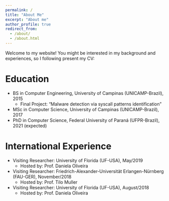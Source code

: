 ```yaml
---
permalink: /
title: "About Me"
excerpt: "About me"
author_profile: true
redirect_from: 
  - /about/
  - /about.html
---
```


Welcome to my website! You might be interested in my background and experiences, so I following present my CV:

Education
======
* BS in Computer Engineering, University of Campinas (UNICAMP-Brazil), 2015
  * Final Project: “Malware detection via syscall patterns identification”
* MSc in Computer Science, University of Campinas (UNICAMP-Brazil), 2017
* PhD in Computer Science, Federal University of Paraná (UFPR-Brazil), 2021 (expected)

International Experience
======
* Visiting Researcher: University of Florida (UF-USA), May/2019
  * Hosted by: Prof. Daniela Oliveira
* Visiting Researcher: Friedrich-Alexander-Universität Erlangen-Nürnberg (FAU-GER), November/2018
  * Hosted by: Prof. Tilo Muller
* Visiting Researcher: University of Florida (UF-USA), August/2018
  * Hosted by: Prof. Daniela Oliveira

  
